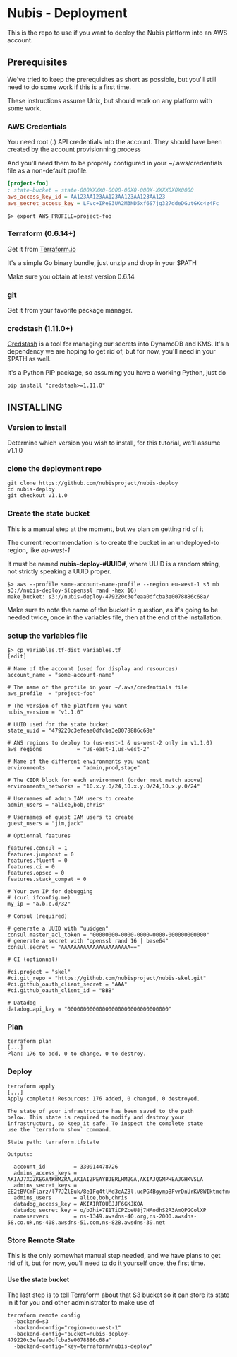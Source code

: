 # Nubis - Deployment

This is the repo to use if you want to deploy the Nubis platform into an AWS account.

## Prerequisites

We've tried to keep the prerequisites as short as possible, but you'll still need to do some work if this is a first time.

These instructions assume Unix, but should work on any platform with some work.

### AWS Credentials

You need root (*.*) API credentials into the account. They
should have been created by the account provisionning process

 And you'll need them to be proprely configured in your ~/.aws/credentials file as a non-default profile.

```ini
[project-foo]
; state-bucket = state-000XXXX0-0000-00X0-000X-XXXX0X0X0000
aws_access_key_id = AA123AA123AA123AA123AA123AA123
aws_secret_access_key = LFvc+IPeS3UA2M3ND5xf6S7jg327ddeDGutGKc4z4Fc
```
```
$> export AWS_PROFILE=project-foo
```

### Terraform (0.6.14+)

Get it from [Terraform.io](https://www.terraform.io/downloads.html)

It's a simple Go binary bundle, just unzip and drop in your $PATH

Make sure you obtain at least version 0.6.14

### git

Get it from your favorite package manager.

### credstash (1.11.0+)

[Credstash](https://github.com/fugue/credstash) is a tool for managing our secrets into DynamoDB and KMS. It's a dependency we are hoping to get rid of, but for now, you'll need in your $PATH as well.

It's a Python PIP package, so assuming you have a working Python, just do

```shell
pip install "credstash>=1.11.0"
```

## INSTALLING

### Version to install

Determine which version you wish to install, for this tutorial, we'll assume v1.1.0

### clone the deployment repo

```
git clone https://github.com/nubisproject/nubis-deploy
cd nubis-deploy
git checkout v1.1.0
```

### Create the state bucket

This is a manual step at the moment, but we plan on getting rid of it

The current recommendation is to create the bucket in an undeployed-to region, like *eu-west-1*

It must be named **nubis-deploy-#UUID#**, where UUID is a random
string, not strictly speaking a UUID proper.

```
$> aws --profile some-account-name-profile --region eu-west-1 s3 mb s3://nubis-deploy-$(openssl rand -hex 16)
make_bucket: s3://nubis-deploy-479220c3efeaa0dfcba3e0078886c68a/
```

Make sure to note the name of the bucket in question, as it's going to be needed twice, once in the variables file, then at the end of the installation.

### setup the variables file

```
$> cp variables.tf-dist variables.tf
[edit]
```

```
# Name of the account (used for display and resources)
account_name = "some-account-name"

# The name of the profile in your ~/.aws/credentials file
aws_profile  = "project-foo"

# The version of the platform you want
nubis_version = "v1.1.0"

# UUID used for the state bucket
state_uuid = "479220c3efeaa0dfcba3e0078886c68a"

# AWS regions to deploy to (us-east-1 & us-west-2 only in v1.1.0)
aws_regions           = "us-east-1,us-west-2"

# Name of the different environments you want
environments          = "admin,prod,stage"

# The CIDR block for each environment (order must match above)
environments_networks = "10.x.y.0/24,10.x.y.0/24,10.x.y.0/24"

# Usernames of admin IAM users to create
admin_users = "alice,bob,chris"

# Usernames of guest IAM users to create
guest_users = "jim,jack"

# Optionnal features

features.consul = 1
features.jumphost = 0
features.fluent = 0
features.ci = 0
features.opsec = 0
features.stack_compat = 0

# Your own IP for debugging
# (curl ifconfig.me)
my_ip = "a.b.c.d/32"

# Consul (required)

# generate a UUID with "uuidgen"
consul.master_acl_token = "00000000-0000-0000-0000-000000000000"
# generate a secret with "openssl rand 16 | base64"
consul.secret = "AAAAAAAAAAAAAAAAAAAAAA=="

# CI (optionnal)

#ci.project = "skel"
#ci.git_repo = "https://github.com/nubisproject/nubis-skel.git"
#ci.github_oauth_client_secret = "AAA"
#ci.github_oauth_client_id = "BBB"

# Datadog
datadog.api_key = "00000000000000000000000000000000"
```

### Plan

```
terraform plan
[...]
Plan: 176 to add, 0 to change, 0 to destroy.
```

### Deploy

```
terraform apply
[...]
Apply complete! Resources: 176 added, 0 changed, 0 destroyed.

The state of your infrastructure has been saved to the path
below. This state is required to modify and destroy your
infrastructure, so keep it safe. To inspect the complete state
use the `terraform show` command.

State path: terraform.tfstate

Outputs:

  account_id         = 330914478726
  admins_access_keys = AKIAJ7XOZKEGA4KWMZRA,AKIAIZPEAYBJERLHM2GA,AKIAJQGMPHEAJGHKVSLA
  admins_secret_keys = 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,ucPG4BgympBFvrDnUrKV8WIktmcfmxCRKo4wbmCv,s3DU3CpboNhwY4bi//Oionf7Kthc4paVJLTqJq0N
  admins_users       = alice,bob,chris
  datadog_access_key = AKIAIRTOUEJJF6GKJKOA
  datadog_secret_key = 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
  nameservers        = ns-1349.awsdns-40.org,ns-2000.awsdns-58.co.uk,ns-408.awsdns-51.com,ns-828.awsdns-39.net
```

### Store Remote State

This is the only somewhat manual step needed, and we have plans to get rid of it, but for now, you'll need to do it yourself once, the first time.

#### Use the state bucket

The last step is to tell Terraform about that S3 bucket so it can store its state in it for you and other administrator to make use of

```
terraform remote config
  -backend=s3
  -backend-config="region=eu-west-1"
  -backend-config="bucket=nubis-deploy-479220c3efeaa0dfcba3e0078886c68a"
  -backend-config="key=terraform/nubis-deploy"

```
